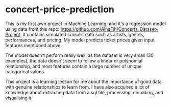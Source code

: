 # concert-price-prediction
This is my first own project in Machine Learning, and it's a regression model using data from this repo: https://github.com/AinaFih/Concerts_Dataset-Project. It contains simulated concert data such as artists, genres, performances, and pricing. My model predicts ticket prices given input features mentioned above.

The model doesn't perform really well, as the dataset is very small (30 examples), the data doesn't seem to follow a linear or polynomial relationship, and most features contain a large number of unique categorical values.

This project is a learning lesson for me about the importance of good data with genuine relationships to learn from. I have also acquired a lot of knowledge about extracting data from a sql file, processing, encoding, and visualising it.
